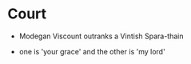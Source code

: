 # Court

* Modegan Viscount outranks a Vintish Spara-thain

* one is 'your grace' and the other is 'my lord'


